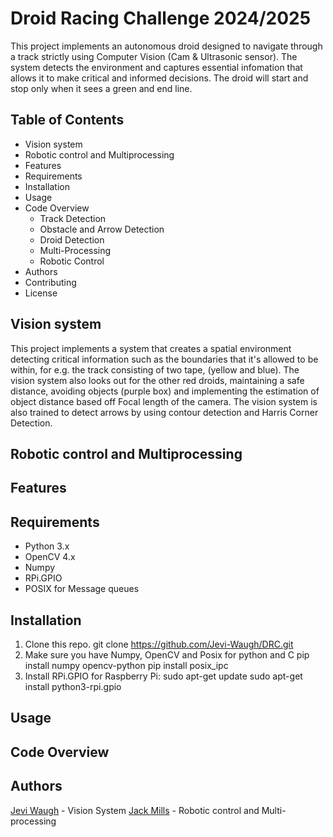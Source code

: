 # Droid Racing Challenge 2024/2025
This project implements an autonomous droid designed to navigate through a track strictly using Computer Vision (Cam & Ultrasonic sensor). The system detects the environment and captures essential infomation that allows it to make critical and informed decisions. The droid will start and stop only when it sees a green and end line.

## Table of Contents
* Vision system
* Robotic control and Multiprocessing
* Features
* Requirements
* Installation
* Usage
* Code Overview
  * Track Detection
  * Obstacle and Arrow Detection
  * Droid Detection
  * Multi-Processing
  * Robotic Control
* Authors
* Contributing
* License


## Vision system
This project implements a system that creates a spatial environment detecting critical information such as the boundaries that it's allowed to be within, for e.g. the track consisting of two tape, (yellow and blue). The vision system also looks out for the other red droids, maintaining a safe distance, avoiding objects (purple box) and implementing the estimation of object distance based off Focal length of the camera. The vision system is also trained to detect arrows by using contour detection and Harris Corner Detection.

## Robotic control and Multiprocessing

## Features

## Requirements
* Python 3.x
* OpenCV 4.x
* Numpy
* RPi.GPIO
* POSIX for Message queues

## Installation
1. Clone this repo.
   git clone https://github.com/Jevi-Waugh/DRC.git
2. Make sure you have Numpy, OpenCV and Posix for python and C
   pip install numpy opencv-python
   pip install posix_ipc
3. Install RPi.GPIO for Raspberry Pi:
   sudo apt-get update
   sudo apt-get install python3-rpi.gpio

## Usage

## Code Overview



## Authors

[Jevi Waugh](https://github.com/Jevi-Waugh) - Vision System
[Jack Mills](https://github.com/jamis0) - Robotic control and Multi-processing
